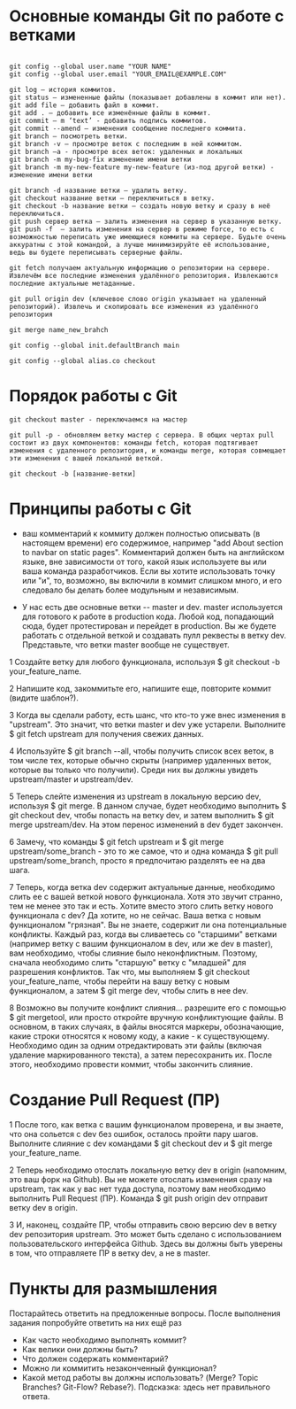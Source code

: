 # Основные команды Git по работе с ветками
```git

git config --global user.name "YOUR NAME"
git config --global user.email "YOUR_EMAIL@EXAMPLE.COM"

git log — история коммитов.
git status — измененные файлы (показывает добавлены в коммит или нет).
git add file — добавить файл в коммит.
git add . — добавить все изменённые файлы в коммит.
git commit — m ‘text’ - добавить подпись коммитов.
git commit --amend — изменения сообщение последнего коммита.
git branch — посмотреть ветки.
git branch -v — просмотре веток с последним в ней коммитом.
git branch –a - просмотре всех веток: удаленных и локальных
git branch -m my-bug-fix изменение имени ветки
git branch -m my-new-feature my-new-feature (из-под другой ветки) - изменение имени ветки

git branch -d название ветки — удалить ветку. 
git checkout название ветки — переключиться в ветку.
git checkout -b название ветки — создать новую ветку и сразу в неё переключиться.
git push сервер ветка – залить изменения на сервер в указанную ветку.
git push -f  — залить изменения на сервер в режиме force, то есть с возможностью переписать уже имеющиеся коммиты на сервере. Будьте очень аккуратны с этой командой, а лучше минимизируйте её использование, ведь вы будете переписывать серверные файлы.

git fetch получаем актуальную информацию о репозитории на сервере. Извлечём все последние изменения удалённого репозитория. Извлекаются последние актуальные метаданные.

git pull origin dev (ключевое слово origin указывает на удаленный репозиторий). Извлечь и скопировать все изменения из удалённого репозитория

git merge name_new_brahch

git config --global init.defaultBranch main

git config --global alias.co checkout

```

# Порядок работы c Git
```
git checkout master - переключаемся на мастер

git pull -p - обновляем ветку мастер с сервера. В общих чертах pull состоит из двух компонентов: команды fetch, которая подтягивает изменения с удаленного репозитория, и команды merge, которая совмещает эти изменения с вашей локальной веткой.

git checkout -b [название-ветки]

```

# Принципы работы c Git

- ваш комментарий к коммиту должен полностью описывать (в настоящем времени) его содержимое, например "add About section to navbar on static pages". Комментарий должен быть на английском языке, вне зависимости от того, какой язык используете вы или ваша команда разработчиков. Если вы хотите использовать точку или "и", то, возможно, вы включили в коммит слишком много, и его следовало бы делать более модульным и независимым.

- У нас есть две основные ветки -- master и dev. master используется для готового к работе в production кода. Любой код, попадающий сюда, будет протестирован и перейдет в production. Вы же будете работать с отдельной веткой и создавать пулл реквесты в ветку dev. Представьте, что ветки master вообще не существует.
  
1 Создайте ветку для любого функционала, используя $ git checkout -b your_feature_name.

2 Напишите код, закоммитьте его, напишите еще, повторите коммит (видите шаблон?).

3 Когда вы сделали работу, есть шанс, что кто-то уже внес изменения в "upstream". Это значит, что ветки master и dev уже устарели. Выполните $ git fetch upstream для получения свежих данных.

4 Используйте $ git branch --all, чтобы получить список всех веток, в том числе тех, которые обычно скрыты (например удаленных веток, которые вы только что получили). Среди них вы должны увидеть upstream/master и upstream/dev.

5 Теперь слейте изменения из upstream в локальную версию dev, используя $ git merge. В данном случае, будет необходимо выполнить $ git checkout dev, чтобы попасть на ветку dev, и затем выполнить $ git merge upstream/dev. На этом перенос изменений в dev будет закончен.

6 Замечу, что команды $ git fetch upstream и $ git merge upstream/some_branch - это то же самое, что и одна команда $ git pull upstream/some_branch, просто я предпочитаю разделять ее на два шага.

7 Теперь, когда ветка dev содержит актуальные данные, необходимо слить ее с вашей веткой нового функционала. Хотя это звучит странно, тем не менее это так и есть. Хотите вместо этого слить ветку нового функционала с dev? Да хотите, но не сейчас. Ваша ветка с новым функционалом "грязная". Вы не знаете, содержит ли она потенциальные конфликты. Каждый раз, когда вы сливаетесь со "старшими" ветками (например ветку с вашим функционалом в dev, или же dev в master), вам необходимо, чтобы слияние было неконфликтным. Поэтому, сначала необходимо слить "старшую" ветку с "младшей" для разрешения конфликтов. Так что, мы выполняем $ git checkout your_feature_name, чтобы перейти на вашу ветку с новым функционалом, а затем $ git merge dev, чтобы слить в нее dev.

8 Возможно вы получите конфликт слияния... разрешите его с помощью $ git mergetool, или просто откройте вручную конфликтующие файлы. В основном, в таких случаях, в файлы вносятся маркеры, обозначающие, какие строки относятся к новому коду, а какие - к существующему. Необходимо один за одним отредактировать эти файлы (включая удаление маркированного текста), а затем пересохранить их. После этого, необходимо провести коммит, чтобы закончить слияние.

# Создание Pull Request (ПР)

1 После того, как ветка с вашим функционалом проверена, и вы знаете, что она сольется с dev без ошибок, осталось пройти пару шагов. Выполните слияние с dev командами $ git checkout dev и $ git merge your_feature_name.

2 Теперь необходимо отослать локальную ветку dev в origin (напомним, это ваш форк на Github). Вы не можете отослать изменения сразу на upstream, так как у вас нет туда доступа, поэтому вам необходимо выполнить Pull Request (ПР). Команда $ git push origin dev отправит ветку dev в origin.

3 И, наконец, создайте ПР, чтобы отправить свою версию dev в ветку dev репозитория upstream. Это может быть сделано с использованием пользовательского интерфейса Github. Здесь вы должны быть уверены в том, что отправляете ПР в ветку dev, а не в master.

# Пункты для размышления
Постарайтесь ответить на предложенные вопросы. После выполнения задания попробуйте ответить на них ещё раз

- Как часто необходимо выполнять коммит?
- Как велики они должны быть?
- Что должен содержать комментарий?
- Можно ли коммитить незаконченный функционал?
- Какой метод работы вы должны использовать? (Merge? Topic Branches? Git-Flow? Rebase?). Подсказка: здесь нет правильного ответа.





